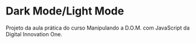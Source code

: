 # Dark Mode/Light Mode
Projeto da aula prática do curso Manipulando a D.O.M. com JavaScript da Digital Innovation One.
